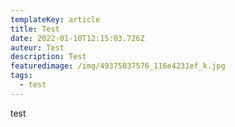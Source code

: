```yaml
---
templateKey: article
title: Test
date: 2022-01-10T12:15:03.726Z
auteur: Test
description: Test
featuredimage: /img/49375037576_116e4231ef_k.jpg
tags:
  - test
---
```

test